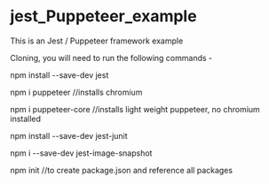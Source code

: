 # jest_Puppeteer_example
This is an Jest / Puppeteer framework example

Cloning, you will need to run the following commands -

npm install --save-dev jest

npm i puppeteer //installs chromium

npm i puppeteer-core //installs light weight puppeteer, no chromium installed

npm install --save-dev jest-junit

npm i --save-dev jest-image-snapshot

npm init //to create package.json and reference all packages